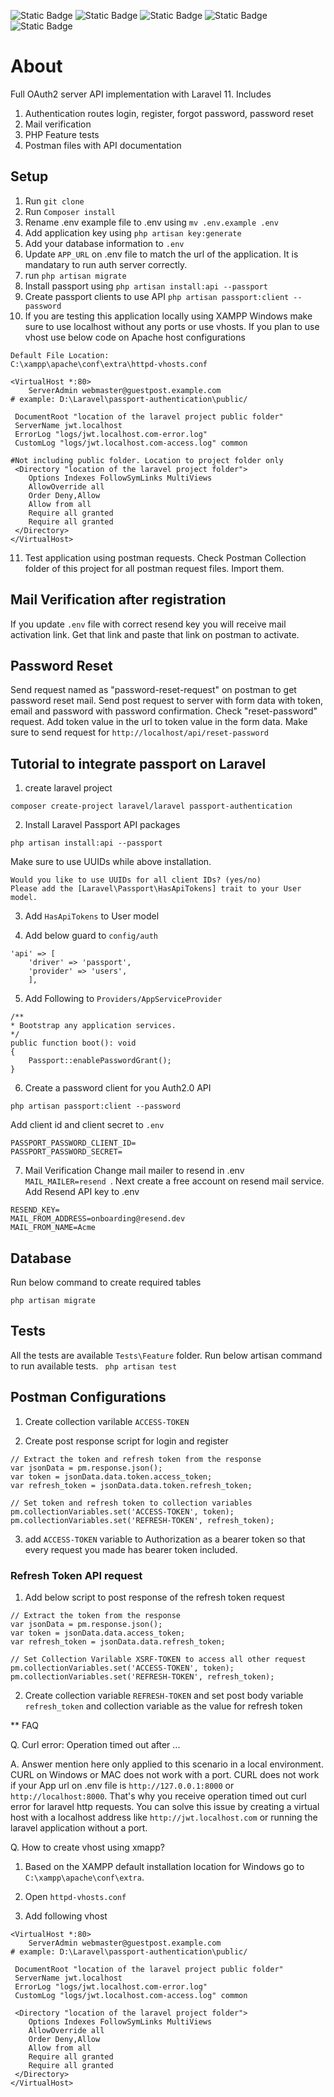
  
![Static Badge](https://img.shields.io/badge/Laravel-11-red?style=flat) ![Static Badge](https://img.shields.io/badge/Passport-laravel-green?style=flat&labelColor=red) ![Static Badge](https://img.shields.io/badge/Postman-2.1-green?style=flat&labelColor=red) ![Static Badge](https://img.shields.io/badge/API-Laravel-green?style=flat&labelColor=red) ![Static Badge](https://img.shields.io/badge/PHP_UNIT-Tests-brightgreen?style=flat&labelColor=red)
# About
Full OAuth2 server API implementation with Laravel 11. Includes
1. Authentication routes login, register, forgot password, password reset
2. Mail verification
3. PHP Feature tests
4. Postman files with API documentation 

## Setup
1. Run ```git clone ```
2. Run ```Composer install```
3. Rename .env example file to .env using ```mv .env.example .env```
4. Add application key using ```php artisan key:generate```
5. Add your database information to ```.env```
6. Update ```APP_URL``` on .env file to match the url of the application. It is mandatary to run auth server correctly.
7. run ```php artisan migrate```
8. Install passport using ```php artisan install:api --passport```
9. Create passport clients to use API ```php artisan passport:client --password```
10. If you are testing this application locally using XAMPP Windows make sure to use localhost without any ports or use vhosts. If you plan to use vhost use below code on Apache host configurations
```
Default File Location: 
C:\xampp\apache\conf\extra\httpd-vhosts.conf
```
```
<VirtualHost *:80>
	ServerAdmin webmaster@guestpost.example.com
# example: D:\Laravel\passport-authentication\public/

 DocumentRoot "location of the laravel project public folder"
 ServerName jwt.localhost
 ErrorLog "logs/jwt.localhost.com-error.log"
 CustomLog "logs/jwt.localhost.com-access.log" common

#Not including public folder. Location to project folder only
 <Directory "location of the laravel project folder">
	Options Indexes FollowSymLinks MultiViews
	AllowOverride all
	Order Deny,Allow
	Allow from all
	Require all granted
	Require all granted
 </Directory>
</VirtualHost>
```
11. Test application using postman requests. Check Postman Collection folder of this project for all postman request files. Import them.

## Mail Verification after registration
If you update ```.env``` file with correct resend key you will receive mail activation link. Get that link and paste that link on postman to activate.

## Password Reset
Send request named  as "password-reset-request" on postman to get password reset mail.
Send post request to server with form data with token, email and password with password confirmation. Check "reset-password" request. Add token value in the url to token value in the form data. Make sure to send request for 
```http://localhost/api/reset-password```

## Tutorial to integrate passport on Laravel

1. create laravel project

```composer create-project laravel/laravel passport-authentication```

2. Install Laravel Passport API packages

```php artisan install:api --passport```

Make sure to use UUIDs while above installation.
```
Would you like to use UUIDs for all client IDs? (yes/no)
Please add the [Laravel\Passport\HasApiTokens] trait to your User model.
```

3. Add ```HasApiTokens``` to User model

4. Add below guard to ```config/auth```

```
'api' => [
	'driver' => 'passport',
	'provider' => 'users',
	],
```

5. Add Following to ```Providers/AppServiceProvider```

```
/**
* Bootstrap any application services.
*/
public function boot(): void
{
	Passport::enablePasswordGrant();
}
```
6. Create a password client for you Auth2.0 API

```php artisan passport:client --password```

Add client id and client secret to ```.env```
```
PASSPORT_PASSWORD_CLIENT_ID=
PASSPORT_PASSWORD_SECRET=
```

7. Mail Verification
Change mail mailer to resend in .env ```MAIL_MAILER=resend ```. Next create a free account on resend mail service. Add Resend API key to .env
```
RESEND_KEY=
MAIL_FROM_ADDRESS=onboarding@resend.dev
MAIL_FROM_NAME=Acme
```
## Database
Run below command to create required tables
```
php artisan migrate
```
## Tests
All the tests are available  ```Tests\Feature``` folder. Run below artisan command to run available tests.
``` php artisan test```
## Postman Configurations

1. Create collection varilable ```ACCESS-TOKEN```

2. Create post response script for login and register

```
// Extract the token and refresh token from the response
var jsonData = pm.response.json();
var token = jsonData.data.token.access_token;
var refresh_token = jsonData.data.token.refresh_token;
 
// Set token and refresh token to collection variables
pm.collectionVariables.set('ACCESS-TOKEN', token);
pm.collectionVariables.set('REFRESH-TOKEN', refresh_token);
```

3. add ```ACCESS-TOKEN``` variable to Authorization as a bearer token so that every request you made has bearer token included.

### Refresh Token API request

1. Add below script to post response of the refresh token request

```
// Extract the token from the response
var jsonData = pm.response.json();
var token = jsonData.data.access_token;
var refresh_token = jsonData.data.refresh_token;

// Set Collection Varilable XSRF-TOKEN to access all other request
pm.collectionVariables.set('ACCESS-TOKEN', token);
pm.collectionVariables.set('REFRESH-TOKEN', refresh_token);
```

2. Create collection variable ```REFRESH-TOKEN``` and set post body variable ```refresh_token``` and collection variable as the value for refresh token

** FAQ

  

Q. Curl error: Operation timed out after ...

A. Answer mention here only applied to this scenario in a local environment. CURL on Windows or MAC does not work with a port. CURL does not work if your App url on .env file is ```http://127.0.0.1:8000``` or ```http://localhost:8000```. That's why you receive operation timed out curl error for laravel http requests. You can solve this issue by creating a virtual host with a localhost address like ```http://jwt.localhost.com``` or running the laravel application without a port.

  

Q. How to create vhost using xmapp?

1. Based on the XAMPP default installation location for Windows go to ```C:\xampp\apache\conf\extra```.

2. Open ```httpd-vhosts.conf```

3. Add following vhost

```
<VirtualHost *:80>
	ServerAdmin webmaster@guestpost.example.com
# example: D:\Laravel\passport-authentication\public/

 DocumentRoot "location of the laravel project public folder"
 ServerName jwt.localhost
 ErrorLog "logs/jwt.localhost.com-error.log"
 CustomLog "logs/jwt.localhost.com-access.log" common

 <Directory "location of the laravel project folder">
	Options Indexes FollowSymLinks MultiViews
	AllowOverride all
	Order Deny,Allow
	Allow from all
	Require all granted
	Require all granted
 </Directory>
</VirtualHost>
```